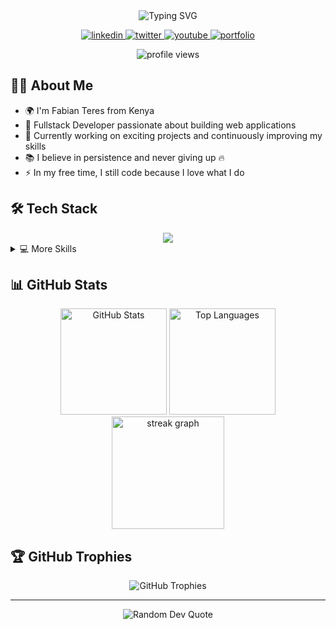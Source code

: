 <div align="center">
  <img src="https://readme-typing-svg.herokuapp.com?font=Fira+Code&weight=600&size=30&pause=1000&color=6E56CF&center=true&vCenter=true&random=false&width=435&lines=Hey+there%2C+I'm+Fabian+%F0%9F%91%8B;Fullstack+Developer;Never+giving+up+%F0%9F%94%A5" alt="Typing SVG" />
  
  <p>
    <a href="https://linkedin.com/in/YOUR_LINKEDIN" target="_blank">
      <img src="https://img.shields.io/badge/LinkedIn-0077B5?style=for-the-badge&logo=linkedin&logoColor=white" alt="linkedin" />
    </a>
    <a href="https://twitter.com/YOUR_TWITTER" target="_blank">
      <img src="https://img.shields.io/badge/Twitter-1DA1F2?style=for-the-badge&logo=twitter&logoColor=white" alt="twitter" />
    </a>
    <a href="https://youtube.com/c/YOUR_YOUTUBE" target="_blank">
      <img src="https://img.shields.io/badge/YouTube-FF0000?style=for-the-badge&logo=youtube&logoColor=white" alt="youtube" />
    </a>
    <a href="https://fabianteres.vercel.app" target="_blank">
      <img src="https://img.shields.io/badge/Portfolio-6E56CF?style=for-the-badge&logo=vercel&logoColor=white" alt="portfolio" />
    </a>
  </p>
  
  <img src="https://komarev.com/ghpvc/?username=612teres&label=Profile%20views&color=6E56CF&style=flat" alt="profile views" />
</div>

## 👨‍💻 About Me

- 🌍 I'm Fabian Teres from Kenya
- 💼 Fullstack Developer passionate about building web applications
- 🚀 Currently working on exciting projects and continuously improving my skills
- 📚 I believe in persistence and never giving up 🔥
- ⚡ In my free time, I still code because I love what I do

## 🛠️ Tech Stack

<div align="center">
  <img src="https://skillicons.dev/icons?i=python,html,css,js,react,nextjs,nodejs,flask,mysql,mongodb,supabase,git,vscode&perline=7" />
</div>

<details>
  <summary>💻 More Skills</summary>
  <div align="center">
    <img src="https://skillicons.dev/icons?i=tailwind,typescript,firebase,vercel,figma,docker&perline=6" />
  </div>
</details>

## 📊 GitHub Stats

<div align="center">
  <img src="https://github-readme-stats.vercel.app/api?username=612teres&show_icons=true&theme=aura&hide_border=true" alt="GitHub Stats" height="170" />
  <img src="https://github-readme-stats.vercel.app/api/top-langs/?username=612teres&layout=compact&theme=aura&hide_border=true" alt="Top Languages" height="170" />
</div>

<div align="center">
  <img src="https://streak-stats.demolab.com?user=612teres&theme=aura&hide_border=true" height="180" alt="streak graph" />
</div>

## 🏆 GitHub Trophies

<div align="center">
  <img src="https://github-profile-trophy.vercel.app/?username=612teres&theme=discord&no-frame=true&no-bg=false&margin-w=4" alt="GitHub Trophies" />
</div>

---

<div align="center">
  <img src="https://quotes-github-readme.vercel.app/api?type=horizontal&theme=radical" alt="Random Dev Quote" />
</div>
